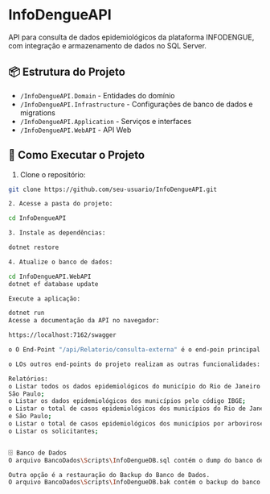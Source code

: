# InfoDengueAPI

API para consulta de dados epidemiológicos da plataforma INFODENGUE, com integração e armazenamento de dados no SQL Server.

## 📦 Estrutura do Projeto
- `/InfoDengueAPI.Domain` - Entidades do domínio
- `/InfoDengueAPI.Infrastructure` - Configurações de banco de dados e migrations
- `/InfoDengueAPI.Application` - Serviços e interfaces
- `/InfoDengueAPI.WebAPI` - API Web

## 🚀 Como Executar o Projeto

1. Clone o repositório:
```bash
git clone https://github.com/seu-usuario/InfoDengueAPI.git

2. Acesse a pasta do projeto:

cd InfoDengueAPI

3. Instale as dependências:

dotnet restore

4. Atualize o banco de dados:

cd InfoDengueAPI.WebAPI
dotnet ef database update

Execute a aplicação:

dotnet run
Acesse a documentação da API no navegador:

https://localhost:7162/swagger

o O End-Point "/api/Relatorio/consulta-externa" é o end-poin principal que faz a consulta na API (INFODENGUE: https://info.dengue.mat.br/services/api)

o LOs outros end-points do projeto realizam as outras funcionalidades:

Relatórios:
o Listar todos os dados epidemiológicos do município do Rio de Janeiro e
São Paulo;
o Listar os dados epidemiológicos dos municípios pelo código IBGE;
o Listar o total de casos epidemiológicos dos municípios do Rio de Janeiro
e São Paulo;
o Listar o total de casos epidemiológicos dos municípios por arbovirose;
o Listar os solicitantes;


🗄️ Banco de Dados
O arquivo BancoDados\Scripts\InfoDengueDB.sql contém o dump do banco de dados SQL Server utilizado no projeto.

Outra opção é a restauração do Backup do Banco de Dados.
O arquivo BancoDados\Scripts\InfoDengueDB.bak contém o backup do banco de dados para ser utilizado para o dump do banco de dados SQL Server utilizado no projeto.
